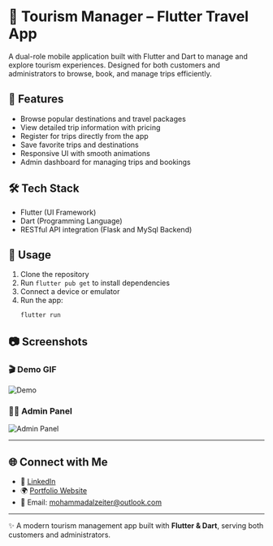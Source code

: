 
# 🧳 Tourism Manager – Flutter Travel App

A dual-role mobile application built with Flutter and Dart to manage and explore tourism experiences. Designed for both customers and administrators to browse, book, and manage trips efficiently.

## 🔧 Features
- Browse popular destinations and travel packages
- View detailed trip information with pricing
- Register for trips directly from the app
- Save favorite trips and destinations
- Responsive UI with smooth animations
- Admin dashboard for managing trips and bookings

## 🛠 Tech Stack
- Flutter (UI Framework)
- Dart (Programming Language)
- RESTful API integration (Flask and MySql Backend) 

## 🚀 Usage
1. Clone the repository
2. Run `flutter pub get` to install dependencies
3. Connect a device or emulator
4. Run the app:
   ```bash
   flutter run
   ```

## 📷 Screenshots

### 🎬 Demo GIF
![Demo](screenshots/demo.gif)


### 🧑‍💼 Admin Panel
![Admin Panel](screenshots/demo.gif)


---

## 🌐 Connect with Me
- 💼 [LinkedIn](https://linkedin.com/in/mozeiter)
- 🌍 [Portfolio Website](https://mohammadalzeiter.com)
- 📧 Email: mohammadalzeiter@outlook.com  

---

✨ A modern tourism management app built with **Flutter & Dart**, serving both customers and administrators.
